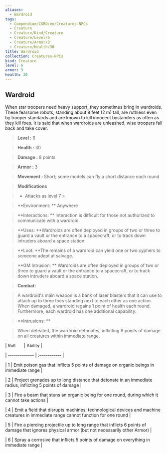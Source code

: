 ```yaml
---
aliases:
  - Wardroid
tags:
  - Compendium/CSRD/en/Creatures-NPCs
  - Creature
  - Creature/Kind/Creature
  - Creature/Level/6
  - Creature/Armor/3
  - Creature/Health/30
title: Wardroid
collection: Creatures-NPCs
kind: Creature
level: 6
armor: 3
health: 30
---
```

## Wardroid    
When star troopers need heavy support, they sometimes bring in wardroids. These fearsome robots, standing about 8 feet (2 m) tall, are ruthless even by trooper standards and are known to kill innocent bystanders as often as they kill foes. It is said that when wardroids are unleashed, wise troopers fall back and take cover.    
  
    
> **Level :** 6    
> **Health :** 30    
> **Damage :** 8 points    
> **Armor :** 3    
> **Movement :** Short; some models can fly a short distance each round    
> **Modifications**    
>- Attacks as level 7 >  
>    
> **Environment: ** Anywhere    
> **Interactions: ** Interaction is difficult for those not authorized to communicate with a wardroid.    
> **Uses: **Wardroids are often deployed in groups of two or three to guard a vault or the entrance to a spacecraft, or to track down intruders aboard a space station.    
> **Loot: **The remains of a wardroid can yield one or two cyphers to someone adept at salvage.    
> **GM Intrusion: ** Wardroids are often deployed in groups of two or three to guard a vault or the entrance to a spacecraft, or to track down intruders aboard a space station.    
  
> **Combat:**   
> A wardroid's main weapon is a bank of laser blasters that it can use to attack up to three foes standing next to each other as one action. When damaged, a wardroid regains 1 point of health each round. Furthermore, each wardroid has one additional capability:    
    
  
> **Intrusions: **   
> When defeated, the wardroid detonates, inflicting 8 points of damage on all creatures within immediate range.    
    
  
|  Roll &nbsp; &nbsp; &nbsp; | Ability  |    
| ------------- | :----------- |    
| 1 | Emit poison gas that inflicts 5 points of damage on organic beings in immediate range |    
| 2 | Project grenades up to long distance that detonate in an immediate radius, inflicting 5 points of damage |    
| 3 | Fire a beam that stuns an organic being for one round, during which it cannot take actions |    
| 4 | Emit a field that disrupts machines; technological devices and machine creatures in immediate range cannot function for one round |    
| 5 | Fire a piercing projectile up to long range that inflicts 6 points of damage that ignores physical armor (but not necessarily other Armor) |    
| 6 | Spray a corrosive that inflicts 5 points of damage on everything in immediate range |